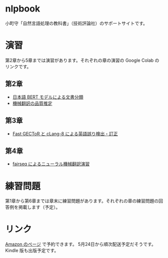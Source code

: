# nlpbook
小町守「自然言語処理の教科書」（技術評論社）のサポートサイトです。

# 演習

第2章から5章までは演習があります。それぞれの章の演習の Google Colab のリンクです。

## 第2章

- [日本語 BERT モデルによる文書分類](https://colab.research.google.com/drive/17ePJgkOvxzm3DIEKfuuDWpCenqaXOpsb)
- [機械翻訳の品質推定](https://colab.research.google.com/drive/1sxMCQCY8LQU9VobYspP4GO4WIote426w)

## 第3章

- [Fast GECToR と cLang-8 による英語誤り検出・訂正](https://colab.research.google.com/drive/19NSqluC9GO82hlJMSO3u38DGwZudizil)

## 第4章

- [fairseq によるニューラル機械翻訳演習](https://colab.research.google.com/drive/1_aQyvjBgd7HPm0zv-U0ndYLLmzs7plCt)

# 練習問題

第1章から第6章までは章末に練習問題があります。それぞれの章の練習問題の回答例を掲載します（予定）。

# リンク

[Amazon のページ](https://amzn.to/3K0j914) で予約できます。
5月24日から順次配送予定だそうです。Kindle 版も出版予定です。
